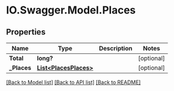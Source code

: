 # IO.Swagger.Model.Places
## Properties

Name | Type | Description | Notes
------------ | ------------- | ------------- | -------------
**Total** | **long?** |  | [optional] 
**_Places** | [**List&lt;PlacesPlaces&gt;**](PlacesPlaces.md) |  | [optional] 

[[Back to Model list]](../README.md#documentation-for-models) [[Back to API list]](../README.md#documentation-for-api-endpoints) [[Back to README]](../README.md)

